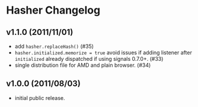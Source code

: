 # Hasher Changelog #


## v1.1.0 (2011/11/01) ##

 - add `hasher.replaceHash()` (#35)
 - `hasher.initialized.memorize = true` avoid issues if adding listener after
   `initialized` already dispatched if using signals 0.7.0+. (#33)
 - single distribution file for AMD and plain browser. (#34)


## v1.0.0 (2011/08/03) ##

 - initial public release.
